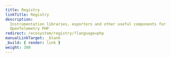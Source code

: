 ```yaml
---
title: Registry
linkTitle: Registry
description:
  Instrumentation libraries, exporters and other useful components for
  OpenTelemetry PHP
redirect: /ecosystem/registry/?language=php
manualLinkTarget: _blank
_build: { render: link }
weight: 300
---
```

